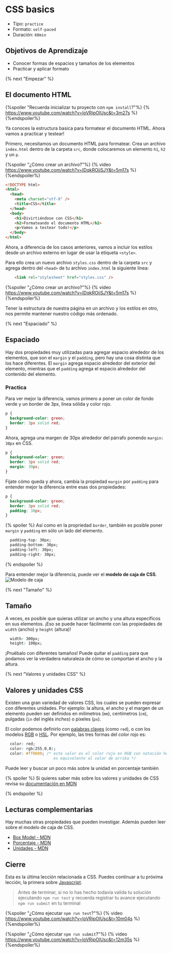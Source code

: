 # CSS basics

- Tipo: `practice`
- Formato: `self-paced`
- Duración: `60min`

## Objetivos de Aprendizaje

- Conocer formas de espacios y tamaños de los elementos
- Practicar y aplicar formato

{% next "Empezar" %}

## El documento HTML

{%spoiler "Recuerda inicializar tu proyecto con `npm install`?"%}
{% https://www.youtube.com/watch?v=IoVRipOlUsc&t=3m27s %}
{%endspoiler%}

Ya conoces la estructura basica para formatear el documento HTML.
Ahora vamos a practicar y testear!

Primero, necesitamos un documento HTML para formatear.
Crea un archivo `index.html` dentro de la carpeta `src`,
donde colocaremos un elemento `h1`, `h2` y un `p`.

{%spoiler "¿Cómo crear un archivo?"%}
{% video https://www.youtube.com/watch?v=IDqkROijSJY&t=5m17s %}
{%endspoiler%}

```html
<!DOCTYPE html>
<html>
  <head>
    <meta charset="utf-8" />
    <title>CSS</title>
  </head>
  <body>
    <h1>Divirtiéndose con CSS</h1>
    <h2>Formateando el documento HTML</h2>
    <p>Vamos a testear todo!</p>
  </body>
</html>
```

Ahora, a diferencia de los casos anteriores, vamos a incluir los estilos desde
un archivo externo en lugar de usar la etiqueta `<style>`.

Para ello crea un nuevo archivo `styles.css` dentro de la carpeta `src` y agrega
dentro del `<head>` de tu archivo `index.html` la siguiente línea:

```html
    <link rel="stylesheet" href="styles.css" />
```

{%spoiler "¿Cómo crear un archivo?"%}
{% video https://www.youtube.com/watch?v=IDqkROijSJY&t=5m17s %}
{%endspoiler%}

Tener la estructura de nuestra página en un archivo y los estilos en otro, nos
permite mantener nuestro código más ordenado.

{% next "Espaciado" %}

## Espaciado

Hay dos propiedades muy utilizadas para agregar espacio alrededor de los elementos,
que son el `margin` y el `padding`, pero hay una cosa distinta que los hace diferentes.
El `margin` agrega espacio alrededor del exterior del elemento,
mientras que el `padding` agrega el espacio alrededor del contenido del elemento.

### Practica

Para ver mejor la diferencia, vamos primero a poner un color de fondo verde y
un border de 3px, linea sólida y color rojo.

```css
p {
  background-color: green;
  border: 3px solid red;
}
```

Ahora, agrega una margen de 30px alrededor del párrafo ponendo `margin: 30px`
en CSS.

```css
p {
  background-color: green;
  border: 3px solid red;
  margin: 30px;
}
```

Fíjate cómo queda y ahora, cambia la propiedad `margin` por `padding`
para entender mejor la diferencia entre esas dos propiedades:

```css
p {
  background-color: green;
  border: 3px solid red;
  padding: 30px;
}
```

{% spoiler %}
Así como en la propriedad `border`, también es posible poner `margin` y `padding`
en sólo un lado del elemento.

```css
  padding-top: 30px;
  padding-bottom: 30px;
  padding-left: 30px;
  padding-right: 30px;
```

{% endspoiler %}

Para entender mejor la diferencia, puede ver el **modelo de caja de CSS**.
![Modelo de caja](https://upload.wikimedia.org/wikipedia/commons/e/ed/Box-model.svg)

{% next "Tamaño" %}

## Tamaño

A veces, es posible que quieras utilizar un ancho y una altura específicos en
sus elementos. ¡Eso se puede hacer fácilmente con las propiedades de `width`
(ancho) y `height` (altura)!

```css
  width: 300px;
  height: 100px;
```

¡Pruébalo con diferentes tamaños! Puede quitar el `padding` para que podamos ver
la verdadera naturaleza de cómo se comportan el ancho y la altura.

{% next "Valores y unidades CSS" %}

## Valores y unidades CSS

Existen una gran variedad de valores CSS, los cuales se pueden expresar con
diferentes unidades. Por ejemplo: la altura, el ancho y el margen de un elemento
pueden ser definidos en milímetros (`mm`), centímetros (`cm`), pulgadas
(`in` del inglés _inches_) o pixeles (`px`).

El color podemos definirlo con
[palabras claves](https://developer.mozilla.org/en-US/docs/Web/CSS/color_value#color_keywords)
(como `red`), o con los modelos
[RGB](https://es.wikipedia.org/wiki/RGB) o
[HSL](https://es.wikipedia.org/wiki/Modelo_de_color_HSL).
Por ejemplo, las tres formas del color rojo es:

```css
  color: red;
  color: rgb(255,0,0);
  color: #ff0000; /* este valor es el color rojo en RGB con notación hexadecimal,
                     es equivalente al valor de arriba */
```

Puede leer y buscar un poco más sobre la unidad en porcentaje también

{% spoiler %}
Si quieres saber más sobre los valores y unidades de CSS revisa su
[documentación en MDN](https://developer.mozilla.org/es/docs/Learn/CSS/Building_blocks/Values_and_units)

{% endspoiler %}

## Lecturas complementarias

Hay muchas otras propiedades que pueden investigar.
Además pueden leer sobre el modelo de caja de CSS.

- [Box Model - MDN](https://developer.mozilla.org/es/docs/Web/CSS/CSS_Box_Model/Introduction_to_the_CSS_box_model)
- [Porcentaje - MDN](https://developer.mozilla.org/en-US/docs/Web/CSS/percentage)
- [Unidades - MDN](https://developer.mozilla.org/es/docs/Learn/CSS/Building_blocks/Values_and_units#longitudes)

## Cierre

Esta es la última lección relacionada a CSS.
Puedes continuar a tu próxima lección, la primera sobre
[Javascript](https://lab.cs50.io/Laboratoria/admission-curriculum/rediseno-prework-fe/admission/03-prework/06-js-basics/sandbox/01-comments/).

> Antes de terminar, si no lo has hecho todavía valida tu solución ejecutando
> `npm run test` y recuerda registrar tu avance ejecutando `npm run submit` en
> tu terminal

{%spoiler "¿Cómo ejecutar `npm run test`?"%}
{% video https://www.youtube.com/watch?v=IoVRipOlUsc&t=10m04s %}
{%endspoiler%}

{%spoiler "¿Cómo ejecutar `npm run submit`?"%}
{% video https://www.youtube.com/watch?v=IoVRipOlUsc&t=12m35s %}
{%endspoiler%}
